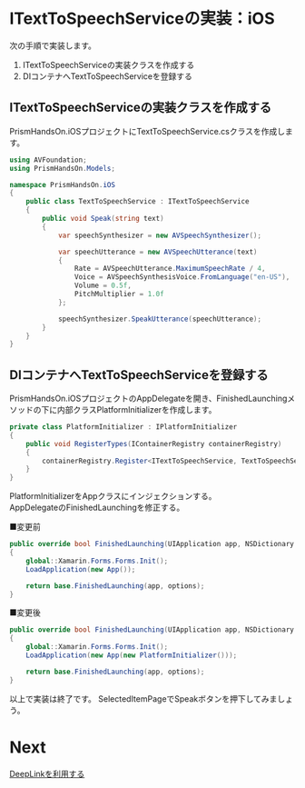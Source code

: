 # ITextToSpeechServiceの実装：iOS  

次の手順で実装します。

1. ITextToSpeechServiceの実装クラスを作成する  
2. DIコンテナへTextToSpeechServiceを登録する  

## ITextToSpeechServiceの実装クラスを作成する  

PrismHandsOn.iOSプロジェクトにTextToSpeechService.csクラスを作成します。  

```cs
using AVFoundation;
using PrismHandsOn.Models;

namespace PrismHandsOn.iOS
{
    public class TextToSpeechService : ITextToSpeechService
    {
        public void Speak(string text)
        {
            var speechSynthesizer = new AVSpeechSynthesizer();

            var speechUtterance = new AVSpeechUtterance(text)
            {
                Rate = AVSpeechUtterance.MaximumSpeechRate / 4,
                Voice = AVSpeechSynthesisVoice.FromLanguage("en-US"),
                Volume = 0.5f,
                PitchMultiplier = 1.0f
            };

            speechSynthesizer.SpeakUtterance(speechUtterance);
        }
    }
}
```

## DIコンテナへTextToSpeechServiceを登録する  

PrismHandsOn.iOSプロジェクトのAppDelegateを開き、FinishedLaunchingメソッドの下に内部クラスPlatformInitializerを作成します。  

```cs
private class PlatformInitializer : IPlatformInitializer
{
    public void RegisterTypes(IContainerRegistry containerRegistry)
    {
        containerRegistry.Register<ITextToSpeechService, TextToSpeechService>();
    }
}
```

PlatformInitializerをAppクラスにインジェクションする。  
AppDelegateのFinishedLaunchingを修正する。  

■変更前  
```cs
public override bool FinishedLaunching(UIApplication app, NSDictionary options)
{
    global::Xamarin.Forms.Forms.Init();
    LoadApplication(new App());

    return base.FinishedLaunching(app, options);
}
```

■変更後
```cs
public override bool FinishedLaunching(UIApplication app, NSDictionary options)
{
    global::Xamarin.Forms.Forms.Init();
    LoadApplication(new App(new PlatformInitializer()));

    return base.FinishedLaunching(app, options);
}
```

以上で実装は終了です。
SelectedItemPageでSpeakボタンを押下してみましょう。

# Next

[DeepLinkを利用する](08-01-DeepLinkを利用する.md)
